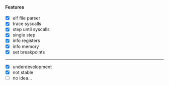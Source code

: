 #### Features
- [x] elf file parser
- [x] trace syscalls
- [x] step until syscalls
- [x] single step
- [x] info registers
- [x] info memory
- [x] set breakpoints
-----------------------
- [x] underdevelopment
- [x] not stable
- [ ] no idea...
